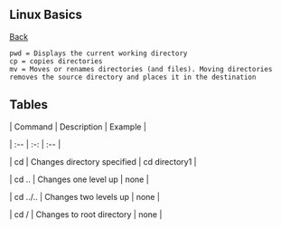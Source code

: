 ## Linux Basics
<a href="linux">Back</a>

```linux
pwd = Displays the current working directory
cp = copies directories
mv = Moves or renames directories (and files). Moving directories removes the source directory and places it in the destination
```

## Tables

| Command  | Description  | Example  |

| :-- | :-: | :-- |

| cd | Changes directory specified | cd directory1 |

| cd .. | Changes one level up | none |

| cd ../.. | Changes two levels up | none |

| cd / | Changes to root directory | none |